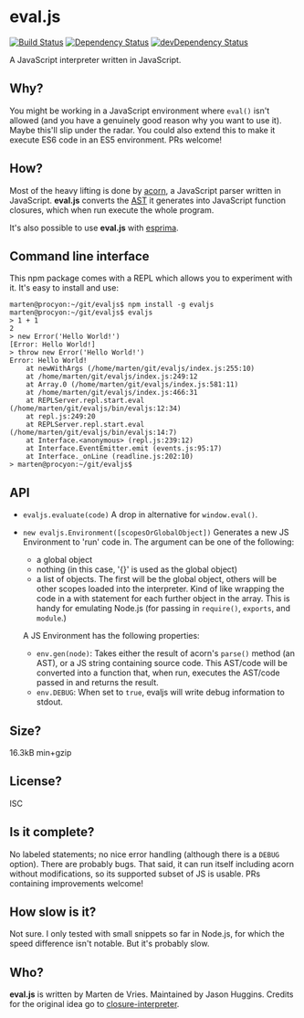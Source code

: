 eval.js
=======

[![Build Status](https://travis-ci.org/marten-de-vries/evaljs.svg?branch=master)](https://travis-ci.org/marten-de-vries/evaljs)
[![Dependency Status](https://david-dm.org/marten-de-vries/evaljs.svg)](https://david-dm.org/marten-de-vries/evaljs)
[![devDependency Status](https://david-dm.org/marten-de-vries/evaljs/dev-status.svg)](https://david-dm.org/marten-de-vries/evaljs#info=devDependencies)

A JavaScript interpreter written in JavaScript.

Why?
----

You might be working in a JavaScript environment where ``eval()`` isn't
allowed (and you have a genuinely good reason why you want to use it).
Maybe this'll slip under the radar. You could also extend this to make
it execute ES6 code in an ES5 environment. PRs welcome!

How?
----

Most of the heavy lifting is done by [acorn][], a JavaScript parser
written in JavaScript. **eval.js** converts the [AST] it generates into
JavaScript function closures, which when run execute the whole program.

It's also possible to use **eval.js** with [esprima][].

[acorn]: http://marijnhaverbeke.nl/acorn/
[AST]: https://en.wikipedia.org/wiki/Abstract_syntax_tree
[esprima]: http://esprima.org/

Command line interface
----------------------

This npm package comes with a REPL which allows you to experiment with
it. It's easy to install and use:

```
marten@procyon:~/git/evaljs$ npm install -g evaljs
marten@procyon:~/git/evaljs$ evaljs
> 1 + 1
2
> new Error('Hello World!')
[Error: Hello World!]
> throw new Error('Hello World!')
Error: Hello World!
    at newWithArgs (/home/marten/git/evaljs/index.js:255:10)
    at /home/marten/git/evaljs/index.js:249:12
    at Array.0 (/home/marten/git/evaljs/index.js:581:11)
    at /home/marten/git/evaljs/index.js:466:31
    at REPLServer.repl.start.eval (/home/marten/git/evaljs/bin/evaljs:12:34)
    at repl.js:249:20
    at REPLServer.repl.start.eval (/home/marten/git/evaljs/bin/evaljs:14:7)
    at Interface.<anonymous> (repl.js:239:12)
    at Interface.EventEmitter.emit (events.js:95:17)
    at Interface._onLine (readline.js:202:10)
> marten@procyon:~/git/evaljs$
```

API
---

- ``evaljs.evaluate(code)``
  A drop in alternative for ``window.eval()``.
- ``new evaljs.Environment([scopesOrGlobalObject])``
  Generates a new JS Environment to 'run' code in. The argument can be
  one of the following:
  - a global object
  - nothing (in this case, '{}' is used as the global object)
  - a list of objects. The first will be the global object, others will
    be other scopes loaded into the interpreter. Kind of like wrapping
    the code in a with statement for each further object in the array.
    This is handy for emulating Node.js (for passing in ``require()``,
    ``exports``, and ``module``.)

  A JS Environment has the following properties:
  - ``env.gen(node)``: Takes either the result of acorn's ``parse()``
    method (an AST), or a JS string containing source code. This
    AST/code will be converted into a function that, when run, executes
    the AST/code passed in and returns the result.
  - ``env.DEBUG``: When set to ``true``, evaljs will write debug
    information to stdout.

Size?
-----

16.3kB min+gzip

License?
--------

ISC

Is it complete?
---------------

No labeled statements; no nice error handling (although there is a
``DEBUG`` option). There are probably bugs. That said, it can run itself
including acorn without modifications, so its supported subset of JS is
usable. PRs containing improvements welcome!

How slow is it?
---------------

Not sure. I only tested with small snippets so far in Node.js, for
which the speed difference isn't notable. But it's probably slow.

Who?
----

**eval.js** is written by Marten de Vries. Maintained by Jason Huggins.
Credits for the original idea go to [closure-interpreter][].

[closure-interpreter]: https://github.com/int3/closure-interpreter
